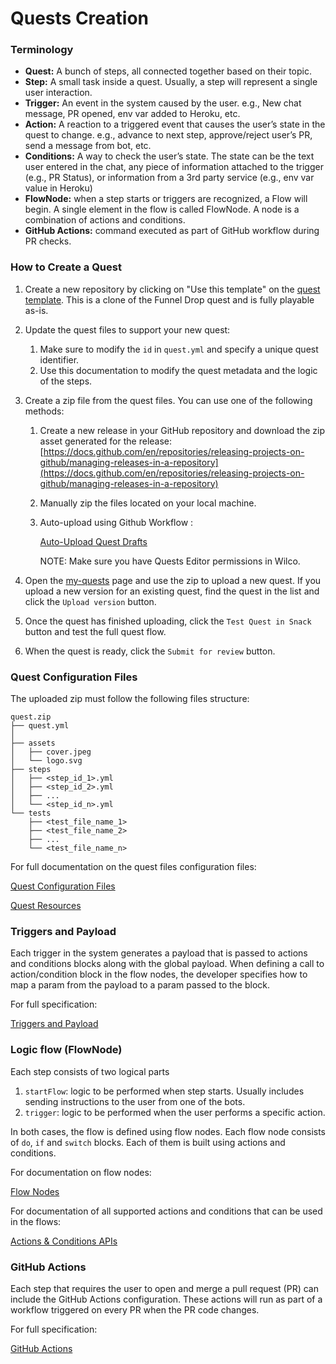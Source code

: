 # Quests Creation

### Terminology

- **Quest:** A bunch of steps, all connected together based on their topic.
- **Step:** A small task inside a quest. Usually, a step will represent a single user interaction.
- **Trigger:** An event in the system caused by the user. e.g., New chat message, PR opened, env var added to Heroku, etc.
- **Action:** A reaction to a triggered event that causes the user’s state in the quest to change. e.g., advance to next step, approve/reject user’s PR, send a message from bot, etc.
- **Conditions:** A way to check the user’s state. The state can be the text user entered in the chat, any piece of information attached to the trigger (e.g., PR Status), or information from a 3rd party service (e.g., env var value in Heroku)
- **FlowNode:** when a step starts or triggers are recognized, a Flow will begin. A single element in the flow is called FlowNode. A node is a combination of actions and conditions.
- **GitHub Actions:** command executed as part of GitHub workflow during PR checks.

### **How to Create a Quest**

1. Create a new repository by clicking on "Use this template" on the [quest template](https://github.com/trywilco/quest-template). This is a clone of the Funnel Drop quest and is fully playable as-is.
2. Update the quest files to support your new quest:
    1. Make sure to modify the `id` in `quest.yml` and specify a unique quest identifier.
    2. Use this documentation to modify the quest metadata and the logic of the steps.
3. Create a zip file from the quest files. You can use one of the following methods:
    1. Create a new release in your GitHub repository and download the zip asset generated for the release: [https://docs.github.com/en/repositories/releasing-projects-on-github/managing-releases-in-a-repository](https://docs.github.com/en/repositories/releasing-projects-on-github/managing-releases-in-a-repository)
    2. Manually zip the files located on your local machine.
    3. Auto-upload using Github Workflow :
        
        [Auto-Upload Quest Drafts](Quests%20Creation/Auto-Upload%20Quest%20Drafts.md)
        
        NOTE: Make sure you have Quests Editor permissions in Wilco.
        
4. Open the [my-quests](https://app.wilco.gg/my-quests) page and use the zip to upload a new quest. If you upload a new version for an existing quest, find the quest in the list and click the `Upload version` button.
5. Once the quest has finished uploading, click the `Test Quest in Snack` button and test the full quest flow.
6. When the quest is ready, click the `Submit for review` button.

### Quest Configuration Files

The uploaded zip must follow the following files structure:

```
quest.zip
├── quest.yml
│
├── assets
│   ├── cover.jpeg
│   └── logo.svg
├── steps
│   ├── <step_id_1>.yml
│   ├── <step_id_2>.yml
│   ├── ...
│   └── <step_id_n>.yml
└── tests
    ├── <test_file_name_1>
    ├── <test_file_name_2>
    ├── ...
    └── <test_file_name_n>
```

For full documentation on the quest files configuration files:

[Quest Configuration Files ](Quests%20Creation/Quest%20Configuration%20Files.md)

[Quest Resources](Quests%20Creation/Quest%20Resources.md)

### Triggers and Payload

Each trigger in the system generates a payload that is passed to actions and conditions blocks along with the global payload. When defining a call to action/condition block in the flow nodes, the developer specifies how to map a param from the payload to a param passed to the block.

For full specification:

[Triggers and Payload](Quests%20Creation/Triggers%20and%20Payload.md)

### Logic flow (FlowNode)

Each step consists of two logical parts

1. `startFlow`: logic to be performed when step starts. Usually includes sending instructions to the user from one of the bots. 
2. `trigger`: logic to be performed when the user performs a specific action. 

In both cases, the flow is defined using flow nodes. Each flow node consists of `do`, `if` and `switch` blocks. Each of them is built using actions and conditions.

For documentation on flow nodes:

[Flow Nodes](Quests%20Creation/Flow%20Nodes.md)

For documentation of all supported actions and conditions that can be used in the flows:

[Actions & Conditions APIs](Quests%20Creation/Actions%20&%20Conditions%20APIs.md)

### GitHub Actions

Each step that requires the user to open and merge a pull request (PR) can include the GitHub Actions configuration. These actions will run as part of a workflow triggered on every PR when the PR code changes. 

For full specification:

[GitHub Actions](Quests%20Creation/GitHub%20Actions.md)
